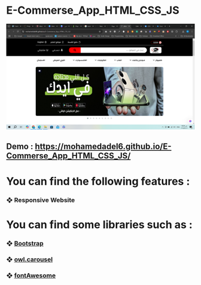 # E-Commerse_App_HTML_CSS_JS
![](/img/Readme/5.png)
## Demo :  https://mohamedadel6.github.io/E-Commerse_App_HTML_CSS_JS/
# You can find the following features :
### ❖ Responsive Website
# You can find some libraries such as :
###  ❖ [Bootstrap](https://getbootstrap.com/)
###  ❖ [owl.carousel](https://owlcarousel2.github.io/OwlCarousel2/)
###  ❖ [fontAwesome](https://fontawesome.com/)
